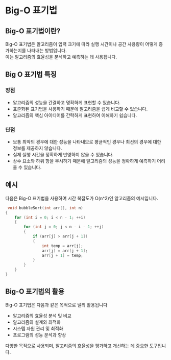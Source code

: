 # Big-O 표기법

## Big-O 표기법이란?
Big-O 표기법은 알고리즘이 입력 크기에 따라 실행 시간이나 공간 사용량이 어떻게 증가하는지를 나타내는 방법입니다.    
이는 알고리즘의 효율성을 분석하고 예측하는 데 사용됩니다.

## Big O 표기법 특징
 
 ### 장점
* 알고리즘의 성능을 간결하고 명확하게 표현할 수 있습니다.
* 표준화된 표기법을 사용하기 때문에 알고리즘을 쉽게 비교할 수 있습니다.
* 알고리즘의 핵심 아이디어를 간략하게 표현하여 이해하기 쉽습니다.

 ### 단점
* 보통 최악의 경우에 대한 성능을 나타내므로 평균적인 경우나 최선의 경우에 대한 정보를 제공하지 않습니다.
* 실제 실행 시간을 정확하게 반영하지 않을 수 있습니다.
* 상수 요소와 하위 항을 무시하기 때문에 알고리즘의 성능을 정확하게 예측하기 어려울 수 있습니다.
 
## 예시
 다음은 Big-O 표기법을 사용하여 시간 복잡도가 O(n^2)인 알고리즘의 예시입니다.
```cpp
 void bubbleSort(int arr[], int n) 
{
    for (int i = 0; i < n - 1; ++i) 
    {
        for (int j = 0; j < n - i - 1; ++j) 
        {
            if (arr[j] > arr[j + 1]) 
            {
                int temp = arr[j];
                arr[j] = arr[j + 1];
                arr[j + 1] = temp;
            }
        }
    }
}
```

## Big-O 표기법의 활용
Big-O 표기법은 다음과 같은 목적으로 널리 활용됩니다

* 알고리즘의 효율성 분석 및 비교
* 알고리즘의 설계와 최적화
* 시스템 자원 관리 및 최적화
* 프로그램의 성능 분석과 향상

다양한 목적으로 사용되며, 알고리즘의 효율성을 평가하고 개선하는 데 중요한 도구입니다.